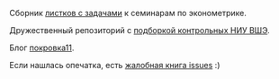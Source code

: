Сборник [листков с задачами](https://github.com/bdemeshev/metrics_pro/raw/master/metrics_pro.pdf) к семинарам по эконометрике.

Дружественный репозиторий с [подборкой контрольных НИУ ВШЭ](https://github.com/bdemeshev/metrics_hse_exams).

Блог [покровка11](https://pokrovka11.wordpress.com).

Если нашлась опечатка, есть [жалобная книга issues](https://github.com/bdemeshev/metrics_pro/issues) :)
